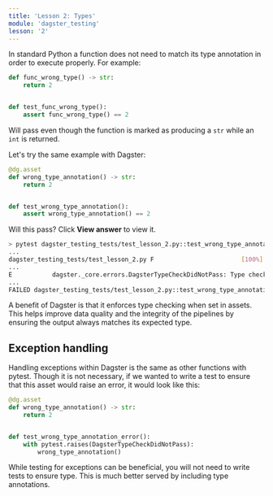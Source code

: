 ```yaml
---
title: 'Lesson 2: Types'
module: 'dagster_testing'
lesson: '2'
---
```


In standard Python a function does not need to match its type annotation in order to execute properly. For example:

```python
def func_wrong_type() -> str:
    return 2


def test_func_wrong_type():
    assert func_wrong_type() == 2
```

Will pass even though the function is marked as producing a `str` while an `int` is returned.

Let's try the same example with Dagster:

```python
@dg.asset
def wrong_type_annotation() -> str:
    return 2


def test_wrong_type_annotation():
    assert wrong_type_annotation() == 2
```

Will this pass? Click **View answer** to view it.

```bash {% obfuscated="true" %}
> pytest dagster_testing_tests/test_lesson_2.py::test_wrong_type_annotation
...
dagster_testing_tests/test_lesson_2.py F                        [100%]
...
E           dagster._core.errors.DagsterTypeCheckDidNotPass: Type check failed for op "wrong_type_annotation" output "result" - expected type "String". Description: Value "2" of python type "int" must be a string.
...
FAILED dagster_testing_tests/test_lesson_2.py::test_wrong_type_annotation - dagster._core.errors.DagsterTypeCheckDidNotPass: Type check failed...
```

A benefit of Dagster is that it enforces type checking when set in assets. This helps improve data quality and the integrity of the pipelines by ensuring the output always matches its expected type.

## Exception handling

Handling exceptions within Dagster is the same as other functions with pytest. Though it is not necessary, if we wanted to write a test to ensure that this asset would raise an error, it would look like this:

```python
@dg.asset
def wrong_type_annotation() -> str:
    return 2


def test_wrong_type_annotation_error():
    with pytest.raises(DagsterTypeCheckDidNotPass):
        wrong_type_annotation()
```

While testing for exceptions can be beneficial, you will not need to write tests to ensure type. This is much better served by including type annotations.